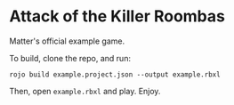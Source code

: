 # Attack of the Killer Roombas
Matter's official example game.

To build, clone the repo, and run:

`rojo build example.project.json --output example.rbxl`

Then, open `example.rbxl` and play. Enjoy.